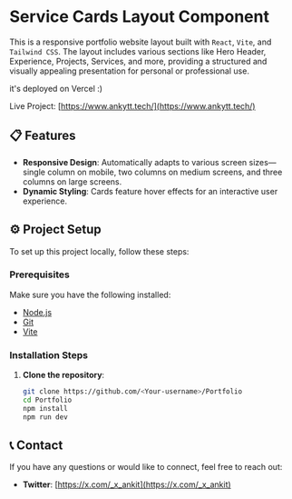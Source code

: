 # Service Cards Layout Component



This is a responsive portfolio website layout built with `React`, `Vite`, and `Tailwind CSS`. The layout includes various sections like Hero Header, Experience, Projects, Services, and more, providing a structured and visually appealing presentation for personal or professional use.

it's deployed on Vercel :)

Live Project: [https://www.ankytt.tech/](https://www.ankytt.tech/)


## 📋 Features

- **Responsive Design**: Automatically adapts to various screen sizes—single column on mobile, two columns on medium screens, and three columns on large screens.
- **Dynamic Styling**: Cards feature hover effects for an interactive user experience.

## ⚙️ Project Setup

To set up this project locally, follow these steps:

### Prerequisites

Make sure you have the following installed:

- [Node.js](https://nodejs.org/)
- [Git](https://git-scm.com/)
- [Vite](https://vitejs.dev/)

### Installation Steps

1. **Clone the repository**:

   ```bash
   git clone https://github.com/<Your-username>/Portfolio
   cd Portfolio
   npm install
   npm run dev

## 📞 Contact

If you have any questions or would like to connect, feel free to reach out:

- **Twitter**: [https://x.com/_x_ankit](https://x.com/_x_ankit)
